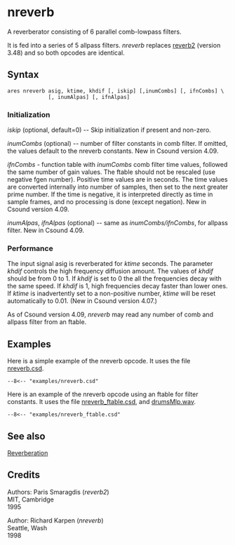 <!--
id:nreverb
category:Signal Modifiers:Reverberation
-->
# nreverb
A reverberator consisting of 6 parallel comb-lowpass filters.

It is fed into a series of 5 allpass filters. _nreverb_ replaces [reverb2](../../opcodes/reverb2) (version 3.48) and so both opcodes are identical.

## Syntax
``` csound-orc
ares nreverb asig, ktime, khdif [, iskip] [,inumCombs] [, ifnCombs] \
             [, inumAlpas] [, ifnAlpas]
```

### Initialization

_iskip_ (optional, default=0) -- Skip initialization if present and non-zero.

_inumCombs_ (optional) -- number of filter constants in comb filter. If omitted, the values default to the nreverb constants. New in Csound version 4.09.

_ifnCombs_ - function table with _inumCombs_ comb filter time values, followed the same number of gain values.  The ftable should not be rescaled (use negative fgen number). Positive time values are in seconds. The time values are converted internally into number of samples, then set to the next greater prime number. If the time is negative, it is interpreted directly as time in sample frames, and no processing is done (except negation). New in Csound version 4.09.

_inumAlpas_, _ifnAlpas_ (optional) -- same as _inumCombs/ifnCombs_, for allpass filter. New in Csound 4.09.

### Performance

The input signal asig is reverberated for _ktime_ seconds. The parameter _khdif_ controls the high frequency diffusion amount. The values of _khdif_ should be from 0 to 1. If _khdif_ is set to 0 the all the frequencies decay with the same speed. If _khdif_ is 1, high frequencies decay faster than lower ones. If _ktime_ is inadvertently set to a non-positive number, _ktime_ will be reset automatically to 0.01. (New in Csound version 4.07.)

As of Csound version 4.09, _nreverb_ may read any number of comb and allpass filter from an ftable.

## Examples

Here is a simple example of the nreverb opcode. It uses the file [nreverb.csd](../../examples/nreverb.csd).

``` csound-csd title="Simple example of the nreverb opcode." linenums="1"
--8<-- "examples/nreverb.csd"
```

Here is an example of the nreverb opcode using an ftable for filter constants. It uses the file [nreverb_ftable.csd](../../examples/nreverb_ftable.csd), and [drumsMlp.wav](../../examples/drumsMlp.wav).

``` csound-csd title="An example of the nreverb opcode using an ftable for filter constants." linenums="1"
--8<-- "examples/nreverb_ftable.csd"
```

## See also

[Reverberation](../../sigmod/reverbtn)

## Credits

Authors: Paris Smaragdis (_reverb2_)<br>
MIT, Cambridge<br>
1995<br>

Author: Richard Karpen (_nreverb_)<br>
Seattle, Wash<br>
1998<br>

